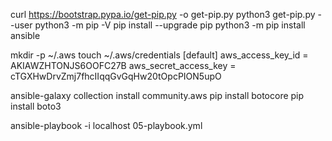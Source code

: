 curl https://bootstrap.pypa.io/get-pip.py -o get-pip.py
python3 get-pip.py --user
python3 -m pip -V
pip install --upgrade pip
python3 -m pip install ansible

mkdir -p ~/.aws
touch ~/.aws/credentials
[default]
aws_access_key_id = AKIAWZHTONJS6OOFC27B
aws_secret_access_key = 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

ansible-galaxy collection install community.aws
pip install botocore
pip install boto3

ansible-playbook -i localhost 05-playbook.yml